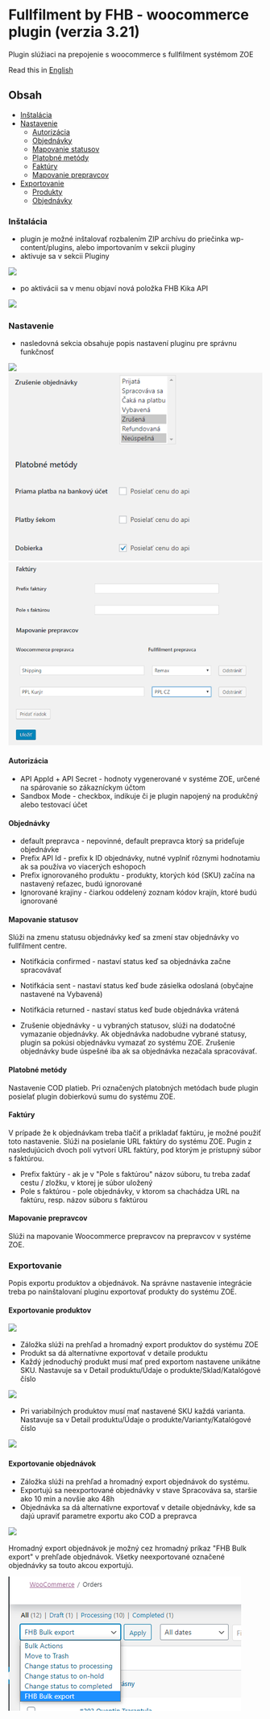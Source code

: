 # Fullfilment by FHB - woocommerce plugin (verzia 3.21)
Plugin slúžiaci na prepojenie s woocommerce s fullfilment systémom ZOE

Read this in [English](readme.md)

## Obsah
  - [Inštalácia](#inštalácia)
  - [Nastavenie](#nastavenie)
  	- [Autorizácia](#autorizácia)
  	- [Objednávky](#objednávky)
  	- [Mapovanie statusov](#mapovanie-statusov)
  	- [Platobné metódy](#platobné-metódy)
  	- [Faktúry](#faktúry)
  	- [Mapovanie prepravcov](#mapovanie-prepravcov)
  - [Exportovanie](#exportovanie)
    - [Produkty](#exportovanie-produktov)
    - [Objednávky](#exportovanie-objednávok)


### Inštalácia
- plugin je možné inštalovať rozbalením ZIP archívu do priečinka wp-content/plugins, alebo importovaním v sekcii pluginy
- aktivuje sa v sekcii Pluginy

![](images/plugin.png)

- po aktivácii sa v menu objaví nová položka FHB Kika API

![](images/menu.png)

### Nastavenie
 - nasledovná sekcia obsahuje popis nastavení pluginu pre správnu funkčnosť

![](images/setting.png)
![](images/setting2.png)
![](images/setting3.png)

#### Autorizácia
- API AppId + API Secret - hodnoty vygenerované v systéme ZOE, určené na spárovanie so zákazníckym účtom
- Sandbox Mode - checkbox, indikuje či je plugin napojený na produkčný alebo testovací účet 

#### Objednávky
- default prepravca - nepovinné, default prepravca ktorý sa prideľuje objednávke
- Prefix API Id - prefix k ID objednávky, nutné vyplniť rôznymi hodnotamiu ak sa používa vo viacerých eshopoch
- Prefix ignorovaného produktu - produkty, ktorých kód (SKU) začína na nastavený reťazec, budú ignorované
- Ignorované krajiny - čiarkou oddelený zoznam kódov krajín, ktoré budú ignorované

#### Mapovanie statusov
Slúži na zmenu statusu objednávky keď sa zmení stav objednávky vo fullfilment centre.

- Notifkácia confirmed - nastaví status keď sa objednávka začne spracovávať
- Notifkácia sent - nastaví status keď bude zásielka odoslaná (obyčajne nastavené na Vybavená)
- Notifkácia returned - nastaví status keď bude objednávka vrátená

- Zrušenie objednávky - u vybraných statusov, slúži na dodatočné vymazanie objednávky. Ak objednávka nadobudne vybrané statusy, plugin sa pokúsi objednávku vymazať zo systému ZOE. Zrušenie objednávky bude úspešné iba ak sa objednávka nezačala spracovávať.

#### Platobné metódy
Nastavenie COD platieb. Pri označených platobných metódach bude plugin posielať plugin dobierkovú sumu do systému ZOE.

#### Faktúry
V prípade že k objednávkam treba tlačiť a prikladať faktúru, je možné použiť toto nastavenie. Slúži na posielanie URL faktúry do systému ZOE.
Pugin z nasledujúcich dvoch polí vytvorí URL faktúry, pod ktorým je prístupný súbor s faktúrou.
- Prefix faktúry - ak je v "Pole s faktúrou" názov súboru, tu treba zadať cestu / zložku, v ktorej je súbor uložený
- Pole s faktúrou - pole objednávky, v ktorom sa chachádza URL na faktúru, resp. názov súboru s faktúrou

#### Mapovanie prepravcov
Slúži na mapovanie Woocommerce prepravcov na prepravcov v systéme ZOE.


### Exportovanie
Popis exportu produktov a objednávok.
Na správne nastavenie integrácie treba po nainštalovaní pluginu exportovať produkty do systému ZOE.

#### Exportovanie produktov

![](images/product.png)

- Záložka slúži na prehľad a hromadný export produktov do systému ZOE
- Produkt sa dá alternatívne exportovať v detaile produktu
- Každý jednoduchý produkt musí mať pred exportom nastavene unikátne SKU. Nastavuje sa v Detail produktu/Údaje o produkte/Sklad/Katalógové číslo

![](images/simple.png)

- Pri variabilných produktov musí mať nastavené SKU každá varianta. Nastavuje sa v Detail produktu/Údaje o produkte/Varianty/Katalógové číslo

![](images/variable.png)

#### Exportovanie objednávok

- Záložka slúži na prehľad a hromadný export objednávok do systému.
- Exportujú sa neexportované objednávky v stave Spracováva sa, staršie ako 10 min a novšie ako 48h
- Objednávka sa dá alternatívne exportovať v detaile objednávky, kde sa dajú upraviť parametre exportu ako COD a prepravca

![](images/order.png)

Hromadný export objednávok je možný cez hromadný príkaz "FHB Bulk export" v prehľade objednávok.
Všetky neexportované označené objednávky sa touto akcou exportujú.

![](images/bulkexport.png)